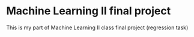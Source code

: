 # Machine Learning II final project
This is my part of Machine Learning II class final project (regression task)
